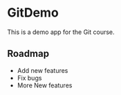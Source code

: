 # GitDemo
This is a demo app for the Git course.

## Roadmap
 * Add new features
 * Fix bugs
 * More New features